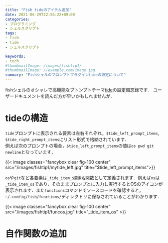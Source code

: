 ```yaml
---
title: "Fish tideのアイテム追加"
date: 2021-06-29T22:56:22+09:00
categories:
- プログラミング
- シェルスクリプト
tags:
- fish
- tide
- シェルスクリプト

keywords:
- tech
#thumbnailImage: /images/fishtip1/
#thumbnailImage: //example.com/image.jpg
summary: "Fishシェルのプロンプトプラグインtideの設定について"
---
```

fishシェルのオシャレで高機能なプトンプトテーマ[tide](https://github.com/IlanCosman/tide)の設定備忘録です．
ユーザードキュメントを読んだ方が早いかもしれませんが．
<!--toc-->

# tideの構造
`tide`プロンプトに表示される要素は左右それぞれ，`$tide_left_prompt_items`, `$tide_right_prompt_items`にリスト形式で格納されています．  
例えば次のプロンプトの場合，`$tide_left_prompt_items`の値は`os pwd git newline`となっています．

{{< image classes="fancybox clear fig-100 center" src="/images/fishtip1/mytide_left.jpg" title="$tide_left_prompt_items">}}

`os`や`git`など各要素は`_tide_item_$要素名`関数として定義されます．例えば`os`は`_tide_item_os`であり，そのままプロンプとに入力し実行するとOSのアイコンが表示されます．また`functions`コマンドでソースコードを確認すると，`~/.config/fish/functions/`ディレクトリに保存されていることがわかります．

{{< image classes="fancybox clear fig-100 center" src="/images/fishtip1/funcos.jpg" title="_tide_item_os" >}}

# 自作関数の追加


<!--more-->
